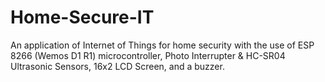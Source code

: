 # Home-Secure-IT
An application of Internet of Things for home security with the use of ESP 8266 (Wemos D1 R1) microcontroller, Photo Interrupter &amp; HC-SR04 Ultrasonic Sensors, 16x2 LCD Screen, and a buzzer.
